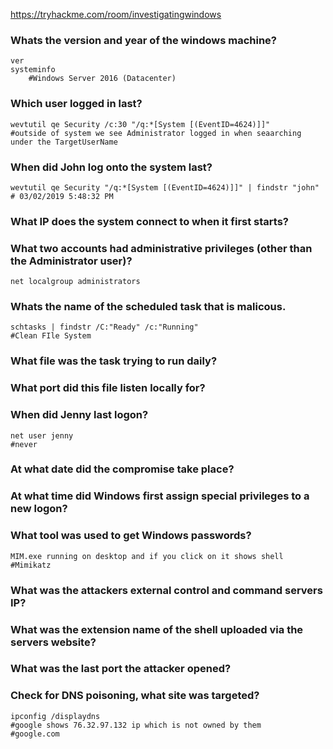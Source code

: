 https://tryhackme.com/room/investigatingwindows

### Whats the version and year of the windows machine?
	ver
	systeminfo
		#Windows Server 2016 (Datacenter)
### Which user logged in last?
	wevtutil qe Security /c:30 "/q:*[System [(EventID=4624)]]"
	#outside of system we see Administrator logged in when seaarching under the TargetUserName
### When did John log onto the system last?
	wevtutil qe Security "/q:*[System [(EventID=4624)]]" | findstr "john"
	# 03/02/2019 5:48:32 PM
### What IP does the system connect to when it first starts?

### What two accounts had administrative privileges (other than the Administrator user)?
	net localgroup administrators
### Whats the name of the scheduled task that is malicous.
	schtasks | findstr /C:"Ready" /c:"Running"
	#Clean FIle System
### What file was the task trying to run daily?

### What port did this file listen locally for?

### When did Jenny last logon?
	net user jenny
	#never
### At what date did the compromise take place?

### At what time did Windows first assign special privileges to a new logon?

### What tool was used to get Windows passwords?
	MIM.exe running on desktop and if you click on it shows shell
	#Mimikatz
### What was the attackers external control and command servers IP?

### What was the extension name of the shell uploaded via the servers website?

### What was the last port the attacker opened?

### Check for DNS poisoning, what site was targeted?
	ipconfig /displaydns
	#google shows 76.32.97.132 ip which is not owned by them
	#google.com

